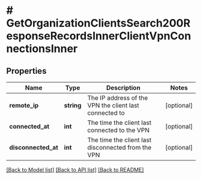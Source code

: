 # # GetOrganizationClientsSearch200ResponseRecordsInnerClientVpnConnectionsInner

## Properties

Name | Type | Description | Notes
------------ | ------------- | ------------- | -------------
**remote_ip** | **string** | The IP address of the VPN the client last connected to | [optional]
**connected_at** | **int** | The time the client last connected to the VPN | [optional]
**disconnected_at** | **int** | The time the client last disconnected from the VPN | [optional]

[[Back to Model list]](../../README.md#models) [[Back to API list]](../../README.md#endpoints) [[Back to README]](../../README.md)
